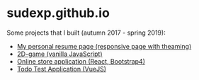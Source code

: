 # sudexp.github.io

Some projects that I built (autumn 2017 - spring 2019):

- [My personal resume page (responsive page with theaming)](https://sudexp.github.io/my_page)
- [2D-game (vanilla JavaScript)](https://sudexp.github.io/game)
- [Online store application (React, Bootstrap4)](https://sudexp.github.io/online-store/build)
- [Todo Test Application (VueJS)](https://sudexp.github.io/todo)
